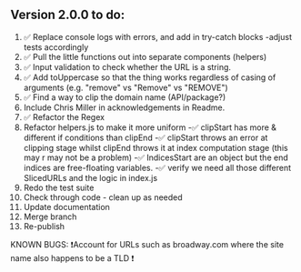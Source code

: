## Version 2.0.0 to do:

1. ✅ Replace console logs with errors, and add in try-catch blocks
   -adjust tests accordingly
2. ✅ Pull the little functions out into separate components (helpers)
3. ✅ Input validation to check whether the URL is a string.
4. ✅ Add toUppercase so that the thing works regardless of casing of arguments (e.g. "remove" vs "Remove" vs "REMOVE")
5. ✅ Find a way to clip the domain name (API/package?)
6. Include Chris Miller in acknowledgements in Readme.
7. ✅ Refactor the Regex
8. Refactor helpers.js to make it more uniform
   -✅ clipStart has more & different if conditions than clipEnd
   -✅ clipStart throws an error at clipping stage whilst clipEnd throws it at index computation stage (this may r may not be a problem)
   -✅ IndicesStart are an object but the end indices are free-floating variables.
   -✅ verify we need all those different SlicedURLs and the logic in index.js
9. Redo the test suite
10. Check through code - clean up as needed
10. Update documentation
11. Merge branch
12. Re-publish

KNOWN BUGS:
❗Account for URLs such as broadway.com where the site name also happens to be a TLD ❗
